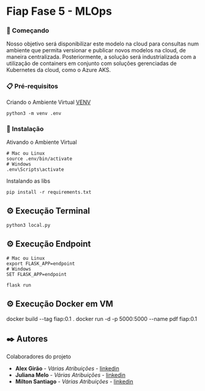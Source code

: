 # Fiap Fase 5 - MLOps
### 🚀 Começando
Nosso objetivo será disponibilizar este modelo na cloud para consultas num ambiente que permita versionar e publicar novos modelos na cloud, de maneira centralizada. Posteriormente, a solução será industrializada com a utilização de containers em conjunto com soluções gerenciadas de Kubernetes da cloud, como o Azure AKS.
### 📋 Pré-requisitos
Criando o Ambiente Virtual [VENV](https://www.treinaweb.com.br/blog/criando-ambientes-virtuais-para-projetos-python-com-o-virtualenv)
```
python3 -m venv .env
```
### 🔧 Instalação
Ativando o Ambiente Virtual
```
# Mac ou Linux
source .env/bin/activate
# Windows
.env\Scripts\activate
```
Instalando as libs
```
pip install -r requirements.txt
```
## ⚙️ Execução Terminal
```
python3 local.py
```
## ⚙️ Execução Endpoint
```
# Mac ou Linux
export FLASK_APP=endpoint
# Windows
SET FLASK_APP=endpoint

flask run
```
## ⚙️ Execução Docker em VM
docker build --tag fiap:0.1 .
docker run -d -p 5000:5000 --name pdf fiap:0.1

## ✒️ Autores
Colaboradores do projeto
* **Alex Girão** - *Várias Atribuições* - [linkedin](https://www.linkedin.com/in/alex-girao/)
* **Juliana Melo** - *Várias Atribuições* - [linkedin](https://www.linkedin.com/in/smelojuliana/)
* **Milton Santiago** - *Várias Atribuições* - [linkedin](https://www.linkedin.com/in/milton-santiago-9343281a/)

